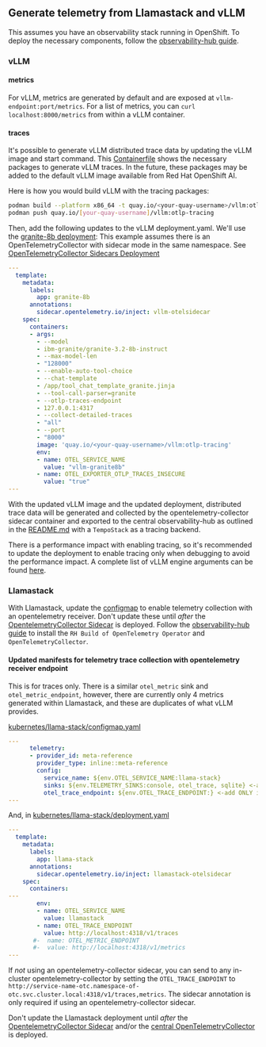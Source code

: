## Generate telemetry from Llamastack and vLLM

This assumes you have an observability stack running in OpenShift. To deploy the necessary components,
follow the [observability-hub guide](./README.md).

### vLLM

#### metrics

For vLLM, metrics are generated by default and are exposed at `vllm-endpoint:port/metrics`. For a list of metrics,
you can `curl localhost:8000/metrics` from within a vLLM container.

#### traces

It's possible to generate vLLM distributed trace data by updating the vLLM image and start command. This [Containerfile](./vllm-Containerfile)
shows the necessary packages to generate vLLM traces. In the future, these packages may be added to the default vLLM image available from
Red Hat OpenShift AI.

Here is how you would build vLLM with the tracing packages:

```bash
podman build --platform x86_64 -t quay.io/<your-quay-username>/vllm:otlp-tracing -f vllm-Containerfile .
podman push quay.io/[your-quay-username]/vllm:otlp-tracing
```

Then, add the following updates to the vLLM deployment.yaml. We'll use the [granite-8b deployment](../llama-serve/granite-8b/vllm.yaml):
This example assumes there is an OpenTelemetryCollector with sidecar mode in the same namespace.
See [OpenTelemetryCollector Sidecars Deployment](./README.md#opentelemetrycollector_sidecars_deployment)


```yaml
---
  template:
    metadata:
      labels:
        app: granite-8b
      annotations:
        sidecar.opentelemetry.io/inject: vllm-otelsidecar
    spec:
      containers:
      - args:
        - --model
        - ibm-granite/granite-3.2-8b-instruct
        - --max-model-len
        - "128000"
        - --enable-auto-tool-choice
        - --chat-template
        - /app/tool_chat_template_granite.jinja
        - --tool-call-parser=granite
        - --otlp-traces-endpoint
        - 127.0.0.1:4317
        - --collect-detailed-traces
        - "all"
        - --port
        - "8000"
        image: 'quay.io/<your-quay-username>/vllm:otlp-tracing'
        env:
        - name: OTEL_SERVICE_NAME
          value: "vllm-granite8b"
        - name: OTEL_EXPORTER_OTLP_TRACES_INSECURE
          value: "true"
---
```

With the updated vLLM image and the updated deployment, distributed trace data will be generated and collected by the opentelemetry-collector
sidecar container and exported to the central observability-hub as outlined in the [README.md](./README.md) with a `TempoStack` as a tracing backend.

There is a performance impact with enabling tracing, so it's recommended to update the deployment to enable tracing only when debugging to
avoid the performance impact. A complete list of vLLM engine arguments can be found [here](https://docs.vllm.ai/en/latest/serving/engine_args.html).

### Llamastack

With Llamastack, update the [configmap](../llama-stack/configmap.yaml) to enable telemetry collection with an opentelemetry receiver.
Don't update these until _after_ the [OpentelemetryCollector Sidecar](./otel-collector/otel-collector-llamastack-sidecar.yaml)
is deployed. Follow the [observability-hub guide](./README.md)
to install the `RH Build of OpenTelemetry Operator` and `OpenTelemetryCollector`.

#### Updated manifests for telemetry trace collection with opentelemetry receiver endpoint

This is for traces only. There is a similar `otel_metric` sink and `otel_metric_endpoint`, however, there are currently
only 4 metrics generated within Llamastack, and these are duplicates of what vLLM provides.

[kubernetes/llama-stack/configmap.yaml](../llama-stack/configmap.yaml)

```yaml
---
      telemetry:
      - provider_id: meta-reference
        provider_type: inline::meta-reference
        config:
          service_name: ${env.OTEL_SERVICE_NAME:llama-stack}
          sinks: ${env.TELEMETRY_SINKS:console, otel_trace, sqlite} <-add otel_trace and/or otel_metric
          otel_trace_endpoint: ${env.OTEL_TRACE_ENDPOINT:} <-add ONLY if opentelemetry receiver endpoint is available.
---
```
And, in [kubernetes/llama-stack/deployment.yaml](../llama-stack/deployment.yaml)

```yaml
---
  template:
    metadata:
      labels:
        app: llama-stack
      annotations:
        sidecar.opentelemetry.io/inject: llamastack-otelsidecar
    spec:
      containers:
---
        env:
        - name: OTEL_SERVICE_NAME
          value: llamastack
        - name: OTEL_TRACE_ENDPOINT
          value: http://localhost:4318/v1/traces
       #-  name: OTEL_METRIC_ENDPOINT
       #-  value: http://localhost:4318/v1/metrics
---
```

If _not_ using an opentelemetry-collector sidecar, you can send to any in-cluster opentelemetry-collector by setting the
`OTEL_TRACE_ENDPOINT` to `http://service-name-otc.namespace-of-otc.svc.cluster.local:4318/v1/traces,metrics`. The sidecar
annotation is only required if using an opentelemetry-collector sidecar.

Don't update the Llamastack deployment until _after_ the [OpentelemetryCollector Sidecar](./otel-collector/otel-collector-llamastack-sidecar.yaml)
and/or the [central OpenTelemetryCollector](./otel-collector/otel-collector.yaml) is deployed.
